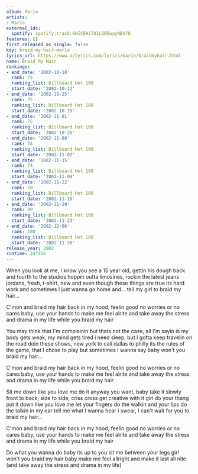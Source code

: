 ```yaml
---
album: Mario
artists:
- Mario
external_ids:
  spotify: spotify:track:6HICEWiTO1LSB5wayNBh70
features: []
first_released_as_single: false
key: braid-my-hair-mario
lyrics_url: https://www.azlyrics.com/lyrics/mario/braidmyhair.html
name: Braid My Hair
rankings:
- end_date: '2002-10-18'
  rank: 75
  ranking_list: Billboard Hot 100
  start_date: '2002-10-12'
- end_date: '2002-10-25'
  rank: 75
  ranking_list: Billboard Hot 100
  start_date: '2002-10-19'
- end_date: '2002-11-01'
  rank: 75
  ranking_list: Billboard Hot 100
  start_date: '2002-10-26'
- end_date: '2002-11-08'
  rank: 74
  ranking_list: Billboard Hot 100
  start_date: '2002-11-02'
- end_date: '2002-11-15'
  rank: 74
  ranking_list: Billboard Hot 100
  start_date: '2002-11-09'
- end_date: '2002-11-22'
  rank: 78
  ranking_list: Billboard Hot 100
  start_date: '2002-11-16'
- end_date: '2002-11-29'
  rank: 89
  ranking_list: Billboard Hot 100
  start_date: '2002-11-23'
- end_date: '2002-12-06'
  rank: 100
  ranking_list: Billboard Hot 100
  start_date: '2002-11-30'
release_year: 2002
runtime: 247266
---
```

When you look at me, I know you see
a 15 year old, gettin his dough
back and fourth to the studios
hoppin outta limosines, rockin the latest jeans
jordans, fresh, t-shirt, new
and even though these things are true
its hard work and sometimes I just wanna go home and...
tell my girl to braid my hair...


C'mon and braid my hair
back in my hood, feelin good
no worries or no cares
baby, use your hands to make me feel alrite
and take away the stress and drama in my life
while you braid my hair

You may think that I'm complainin
but thats not the case, all I'm sayin
is my body gets weak, my mind gets tired
i need sleep, but I gotta keep travelin on the road
doin these shows, new york to cali
dallas to philly
its the rules of the game, that I chose to play
but sometimes I wanna say
baby won't you braid my hair...


C'mon and braid my hair
back in my hood, feelin good
no worries or no cares
baby, use your hands to make me feel alrite
and take away the stress and drama in my life
while you braid my hair

Sit me down like you love me
do it anyway you want, baby take it slowly
front to back, side to side, criss cross
get creative with it girl do your thang
put it down like you love me
let your fingers do the walkin
and your lips do the talkin in my ear
tell me what I wanna hear
i swear, I can't wait for you to braid my hair...


C'mon and braid my hair
back in my hood, feelin good
no worries or no cares
baby, use your hands to make me feel alrite
and take away the stress and drama in my life
while you braid my hair

Do what you wanna do
baby its up to you
sit me between your legs
girl won't you braid my hair
baby make me feel allright
and make it last all nite
(and take away the stress and drama in my life)
